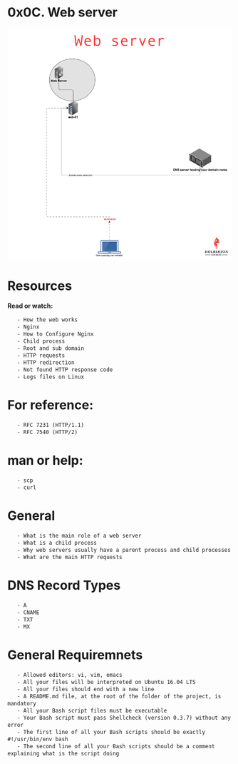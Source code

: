 # **0x0C. Web server**

![web server](webserver.png)

# **Resources**

**Read or watch:**

       - How the web works
       - Nginx
       - How to Configure Nginx
       - Child process
       - Root and sub domain
       - HTTP requests
       - HTTP redirection
       - Not found HTTP response code
       - Logs files on Linux

# **For reference:**

       - RFC 7231 (HTTP/1.1)
       - RFC 7540 (HTTP/2)

# **man or help:**

       - scp
       - curl

# **General**

       - What is the main role of a web server
       - What is a child process
       - Why web servers usually have a parent process and child processes
       - What are the main HTTP requests

# **DNS Record Types**

       - A
       - CNAME
       - TXT
       - MX

# **General Requiremnets**

       - Allowed editors: vi, vim, emacs
       - All your files will be interpreted on Ubuntu 16.04 LTS
       - All your files should end with a new line
       - A README.md file, at the root of the folder of the project, is mandatory
       - All your Bash script files must be executable
       - Your Bash script must pass Shellcheck (version 0.3.7) without any error
       - The first line of all your Bash scripts should be exactly #!/usr/bin/env bash
       - The second line of all your Bash scripts should be a comment explaining what is the script doing
